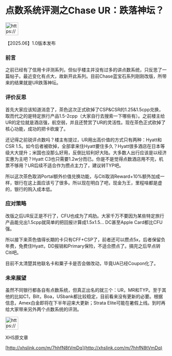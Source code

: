 # 点数系统评测之Chase UR：跌落神坛？

<aside>
<img src="https://www.notion.so/icons/megaphone_blue.svg" alt="https://www.notion.so/icons/megaphone_blue.svg" width="40px" />

【2025.06】1.0版本发布

</aside>

### 前言

之前已经有了信用卡评测系列，但似乎楼主并没有过多的讲点数系统，只反思了一篇帖子。最近变化有点大，故新开此系列。目前Chase蓝宝石系列刚刚改版，所带来的结果就是UR跌落神坛。

### 评价反思

首先大家应该知道消息了，茶色这次正式砍掉了CSP&CSR的1.25&1.5cpp兑换，取而代之的是特定旅行产品1.5-2cpp（大家自行去搜索一下哪些有）。之前楼主给UR的定位就是酒店强，航空弱，并且还赞赏了UR的灵活性。现在茶色正式砍掉了核心功能，成功的把卡砍废了。

还记得之前锐评点数吗？楼主有提过，UR用出高价值的方式只有两种：Hyatt和CSR 1.5。如今后者被砍掉，全部拿来住Hyatt要住多久？Hyatt很多酒店在日本等级大大提升；米国也没那么好用，反倒比较利好大陆。大多数人出行应该是以经济实惠为主吧？Hyatt C3也只需要1.2w分而已。你是不是觉得点数酒店用不完，机票不够用？UR后续不适合作为攒点主力了，建议转TYP吧。

所以这次茶色取消Portal额外价值兑换功能，与Citi取消Reward+10%额外加成一样，银行在这上面应该亏了很多。所以现在明白了吧，现金为王，里程啥都是虚的，银行的购入成本低。

### 应对策略

改版之后UR反正是不行了，CFU也成为了鸡肋。大家千万不要因为某些特定旅行产品能兑出1.5cpp就简单的把回报计算成1.5x1.5…  DC甚至Apple Card都比CFU强。

所以接下来茶色值得长期的卡只有CFF+CSP了，前者还可以攒点5x，后者保留负年费，免费住Hyatt，DD报销和Primary保险，不适合攒点了。搞完之后早点转Citi吧。

目前不太清楚其他联名卡和粟子卡是否会做改动，毕竟UA已经Coupon化了。

### 未来展望

虽然不同银行都各自有点数系统，但真正出名的就三个：UR，MR和TYP。至于其他的比如C1，Bilt，Boa，USbank都比较稳定，目前看来没有更新的必要。根据信息，Amex白金即将在下半年迎来大更新；Strata Elite可能在暑假上线。到时再给大家带来另外两个点数系统的评测。

<aside>
<img src="https://www.notion.so/icons/megaphone_blue.svg" alt="https://www.notion.so/icons/megaphone_blue.svg" width="40px" />

XHS原文章

[http://xhslink.com/m/7hhfN8tVmDq](http://xhslink.com/m/7hhfN8tVmDq)

</aside>